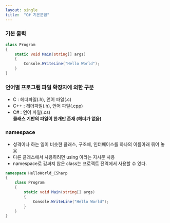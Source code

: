 ```yaml
---
layout: single
title:  "C# 기본문법"
---
```



### 기본 출력
``` c#
class Program
{
    static void Main(string[] args)
    {
        Console.WriteLine("Hello World");
    }
}
```


### 언어별 프로그램 파일 확장자에 의한 구분
- C : 헤더파일(.h), 언어 파일(.c)
- C++ : 헤더파일(.h), 언어 파일(.cpp)
- C# : 언어 파일(.cs)   
**클래스 기반의 파일이 한개만 존재 (헤더가 없음)**


### namespace
- 성격이나 하는 일이 비슷한 클래스, 구조체, 인터페이스를 하나의 이름아래 묶어 놓음
- 다른 클래스에서 사용하려면 using 이라는 지시문 사용
- namespace로 감싸지 않은 class는 프로젝트 전역에서 사용할 수 있다.

``` c#
namespace HelloWorld_CSharp
{
    class Program
    {
        static void Main(string[] args)
        {
            Console.WriteLine("Hello World");
        }
    }
}
```

